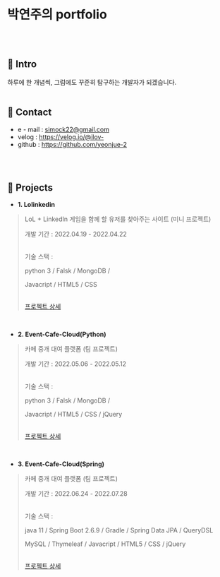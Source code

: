 # 박연주의 portfolio
</br>
</br>

## 📍 Intro
하루에 한 개념씩, 그럼에도 꾸준히 탐구하는 개발자가 되겠습니다.
</br>
</br>

## 📍 Contact
- e - mail : simock22@gmail.com
- velog : https://velog.io/@ilov-
- github : https://github.com/yeonjue-2
</br>
</br>

## 📍 Projects
- **1. Lolinkedin**
> LoL + LinkedIn 게임을 함께 할 유저를 찾아주는 사이트 (미니 프로젝트) <p> 개발 기간 : 2022.04.19 - 2022.04.22 <p> </br>기술 스택 : <p>
python 3 / Falsk / MongoDB / <p>
Javacript / HTML5 / CSS <p>
</br>[프로젝트 상세](https://github.com/yeonjue-2/lolinkedin.git)

</br>

- **2. Event-Cafe-Cloud(Python)**
> 카페 중개 대여 플랫폼 (팀 프로젝트) <p> 개발 기간 : 2022.05.06 - 2022.05.12 <p> </br>기술 스택 : <p>
python 3 / Falsk / MongoDB /  <p>
Javacript / HTML5 / CSS / jQuery<p>
</br>[프로젝트 상세](https://github.com/yeonjue-2/eventcafecloud.git)

</br>

- **3. Event-Cafe-Cloud(Spring)**
> 카페 중개 대여 플랫폼 (팀 프로젝트) <p> 개발 기간 : 2022.06.24 - 2022.07.28 <p> </br>기술 스택 : <p>
java 11 / Spring Boot 2.6.9 / Gradle / Spring Data JPA / QueryDSL <p>
MySQL / Thymeleaf / Javacript / HTML5 / CSS / jQuery<p>
</br>[프로젝트 상세](https://github.com/yeonjue-2/eventcafecloud.git)
